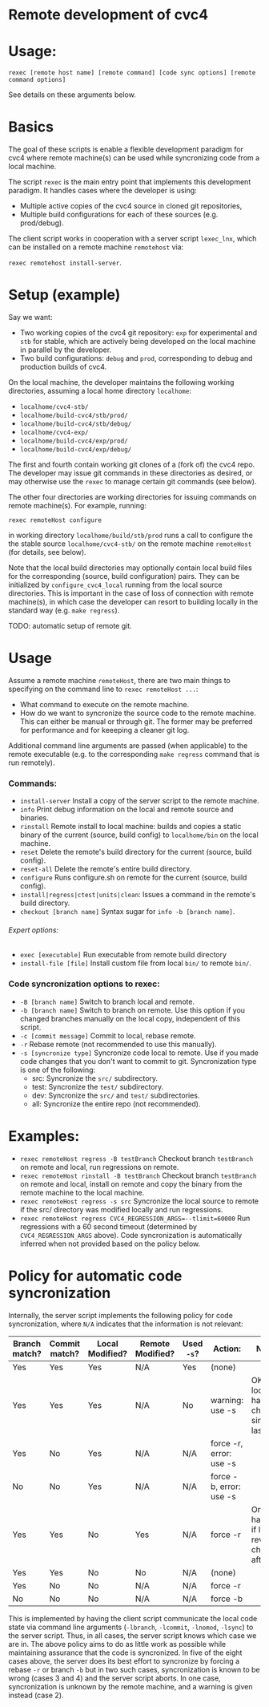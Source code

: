 # Remote development of cvc4

# Usage:

`rexec [remote host name] [remote command] [code sync options] [remote command options]`

See details on these arguments below.

# Basics

The goal of these scripts is enable a flexible development paradigm for cvc4
where remote machine(s) can be used while syncronizing code from a local
machine.

The script `rexec` is the main entry point that implements this development
paradigm. It handles cases where the developer is using:
- Multiple active copies of the cvc4 source in cloned git repositories,
- Multiple build configurations for each of these sources (e.g. prod/debug).

The client script works in cooperation with a server script `lexec_lnx`, which
can be installed on a remote machine `remotehost` via:

`rexec remotehost install-server`.

# Setup (example)

Say we want:

* Two working copies of the cvc4 git repository: `exp` for experimental and `stb`
for stable, which are actively being developed on the local machine in
parallel by the developer.
* Two build configurations: `debug` and `prod`, corresponding to debug
and production builds of cvc4.

On the local machine, the developer maintains the following working directories,
assuming a local home directory `localhome`:

* `localhome/cvc4-stb/`
* `localhome/build-cvc4/stb/prod/`
* `localhome/build-cvc4/stb/debug/`
* `localhome/cvc4-exp/`
* `localhome/build-cvc4/exp/prod/`
* `localhome/build-cvc4/exp/debug/`

The first and fourth contain working git clones of a (fork of) the cvc4 repo. 
The developer may issue git commands in these directories as desired, or
may otherwise use the `rexec` to manage certain git commands (see below).

The other four directories are working directories for issuing commands on
remote machine(s). For example, running:

`rexec remoteHost configure`

in working directory `localhome/build/stb/prod` runs a call to configure the
the stable source `localhome/cvc4-stb/` on the remote machine `remoteHost`
(for details, see below).

Note that the local build directories may optionally contain local build files
for the corresponding (source, build configuration) pairs. They can be
initialized by `configure_cvc4_local` running from the local source directories.
This is important in the case of loss of connection with remote machine(s), in
which case the developer can resort to building locally in the standard way
(e.g. `make regress`).

TODO: automatic setup of remote git.

# Usage

Assume a remote machine `remoteHost`, there are two main things to specifying
on the command line to `rexec remoteHost ...`:

* What command to execute on the remote machine.
* How do we want to syncronize the source code to the remote machine. This can
either be manual or through git. The former may be preferred for performance
and for keeeping a cleaner git log.

Additional command line arguments are passed (when applicable) to the remote
executable (e.g. to the corresponding `make regress` command that is run
remotely).

### Commands:

* `install-server`
Install a copy of the server script to the remote machine.
* `info`
Print debug information on the local and remote source and binaries.
* `rinstall`
Remote install to local machine: builds and copies a static binary of the current
(source, build config) to `localhome/bin` on the local machine.
* `reset`
Delete the remote's build directory for the current (source, build config).
* `reset-all`
Delete the remote's entire build directory.
* `configure`
Runs configure.sh on remote for the current (source, build config).
* `install|regress|ctest|units|clean`: 
Issues a command in the remote's build directory.
* `checkout [branch name]`
Syntax sugar for `info -b [branch name]`.

###### Expert options:
* `exec [executable]`
Run executable from remote build directory
* `install-file [file]`
Install custom file from local `bin/` to remote `bin/`.

### Code syncronization options to rexec:

* `-B [branch name]`
Switch to branch local and remote.
* `-b [branch name]`
Switch to branch on remote. Use this option if you changed branches manually on the local copy, independent of this script.
* `-c [commit message]`
Commit to local, rebase remote.
* `-r`
Rebase remote (not recommended to use this manually).
* `-s [syncronize type]`
Syncronize code local to remote. Use if you made code changes that you don't want to commit to git.
Syncronization type is one of the following:
  - src: Syncronize the `src/` subdirectory.
  - test: Syncronize the `test/` subdirectory.
  - dev: Syncronize the `src/` and `test/` subdirectories.
  - all: Syncronize the entire repo (not recommended).

# Examples:

* `rexec remoteHost regress -B testBranch`
Checkout branch `testBranch` on remote and local, run regressions on remote.
* `rexec remoteHost rinstall -B testBranch`
Checkout branch `testBranch` on remote and local, install on remote and copy the binary from the remote machine to the local machine.
* `rexec remoteHost regress -s src`
Syncronize the local source to remote if the src/ directory was modified locally and run regressions.
* `rexec remoteHost regress CVC4_REGRESSION_ARGS=--tlimit=60000`
Run regressions with a 60 second timeout (determined by `CVC4_REGRESSION_ARGS` above). Code syncronization is automatically inferred when not provided based on the policy below.

# Policy for automatic code syncronization
 
Internally, the server script implements the following policy for code syncronization, where `N/A` indicates that the information is not relevant:

| Branch match? | Commit match? | Local Modified? | Remote Modified? | Used `-s`?        | Action:                       | Notes                                            |
|---------------|---------------|-----------------|------------------|-------------------|-------------------------------|--------------------------------------------------|
| Yes           | Yes           | Yes             | N/A              | Yes               | (none)                        |                                                  |
| Yes           | Yes           | Yes             | N/A              | No                | warning: use -s               | OK if local has no changes since last `-s`       |
| Yes           | No            | Yes             | N/A              | N/A               | force -r, error: use -s       |                                                  |
| No            | No            | Yes             | N/A              | N/A               | force -b, error: use -s       |                                                  |
| Yes           | Yes           | No              | Yes              | N/A               | force -r                      | Only happens if local reverts changes after `-s` |
| Yes           | Yes           | No              | No               | N/A               | (none)                        |                                                  |
| Yes           | No            | No              | N/A              | N/A               | force -r                      |                                                  |
| No            | No            | No              | N/A              | N/A               | force -b                      |                                                  |

This is implemented by having the client script communicate the local code state via command
line arguments (`-lbranch`, `-lcommit`, `-lnomod`, `-lsync`) to the server script. Thus, in all
cases, the server script knows which case we are in. The above policy aims to do as little work
as possible while maintaining assurance that the code is syncronized. In five of the eight cases
above, the server does its best effort to syncronize by forcing a rebase `-r` or branch `-b`
but in two such cases, syncronization is known to be wrong (cases 3 and 4) and the server script aborts.
In one case, syncronization is unknown by the remote machine, and a warning is given instead (case 2).
